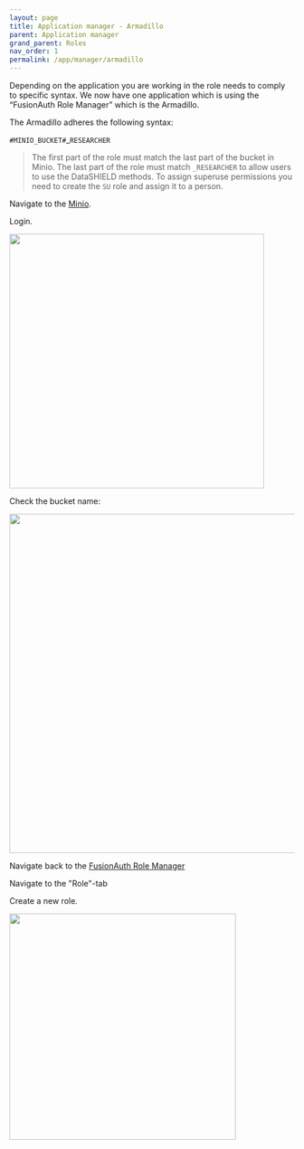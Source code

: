 ```yaml
---
layout: page
title: Application manager - Armadillo
parent: Application manager
grand_parent: Roles
nav_order: 1
permalink: /app/manager/armadillo
---
```


Depending on the application you are working in the role needs to comply to specific syntax. We now have one application which is using the “FusionAuth Role Manager” which is the Armadillo.

The Armadillo adheres the following syntax:

`#MINIO_BUCKET#`_`RESEARCHER`

> The first part of the role must match the last part of the bucket in Minio. The last part of the role must match `_RESEARCHER` to allow users to use the DataSHIELD methods. 
> To assign superuse permissions you need to create the `SU` role and assign it to a person.

Navigate to the [Minio](https://armadillo-minio.test.molgenis.org).

Login.

<img src="/assets/app_storage-login.png" width="450rem"/>

Check the bucket name:

<img src="/assets/app_storage-buckets.png" width="600rem"/>

Navigate back to the [FusionAuth Role Manager](https://armadillo-auth.test.molgens.org)

Navigate to the "Role"-tab

Create a new role.

<img src="/assets/app_armadillo-auth-new-role.png" width="400rem"/>



